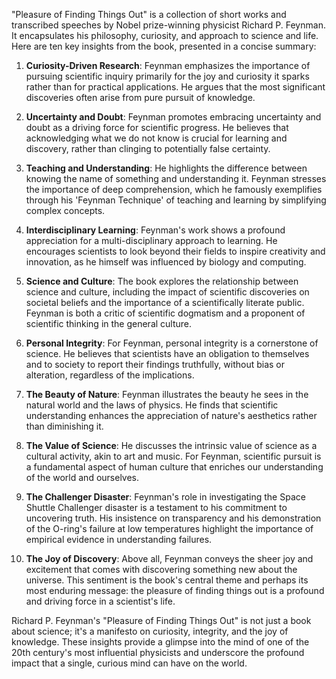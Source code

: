 "Pleasure of Finding Things Out" is a collection of short works and transcribed speeches by Nobel prize-winning physicist Richard P. Feynman. It encapsulates his philosophy, curiosity, and approach to science and life. Here are ten key insights from the book, presented in a concise summary:

1. **Curiosity-Driven Research**: Feynman emphasizes the importance of pursuing scientific inquiry primarily for the joy and curiosity it sparks rather than for practical applications. He argues that the most significant discoveries often arise from pure pursuit of knowledge.

2. **Uncertainty and Doubt**: Feynman promotes embracing uncertainty and doubt as a driving force for scientific progress. He believes that acknowledging what we do not know is crucial for learning and discovery, rather than clinging to potentially false certainty.

3. **Teaching and Understanding**: He highlights the difference between knowing the name of something and understanding it. Feynman stresses the importance of deep comprehension, which he famously exemplifies through his 'Feynman Technique' of teaching and learning by simplifying complex concepts.

4. **Interdisciplinary Learning**: Feynman's work shows a profound appreciation for a multi-disciplinary approach to learning. He encourages scientists to look beyond their fields to inspire creativity and innovation, as he himself was influenced by biology and computing.

5. **Science and Culture**: The book explores the relationship between science and culture, including the impact of scientific discoveries on societal beliefs and the importance of a scientifically literate public. Feynman is both a critic of scientific dogmatism and a proponent of scientific thinking in the general culture.

6. **Personal Integrity**: For Feynman, personal integrity is a cornerstone of science. He believes that scientists have an obligation to themselves and to society to report their findings truthfully, without bias or alteration, regardless of the implications.

7. **The Beauty of Nature**: Feynman illustrates the beauty he sees in the natural world and the laws of physics. He finds that scientific understanding enhances the appreciation of nature's aesthetics rather than diminishing it.

8. **The Value of Science**: He discusses the intrinsic value of science as a cultural activity, akin to art and music. For Feynman, scientific pursuit is a fundamental aspect of human culture that enriches our understanding of the world and ourselves.

9. **The Challenger Disaster**: Feynman's role in investigating the Space Shuttle Challenger disaster is a testament to his commitment to uncovering truth. His insistence on transparency and his demonstration of the O-ring's failure at low temperatures highlight the importance of empirical evidence in understanding failures.

10. **The Joy of Discovery**: Above all, Feynman conveys the sheer joy and excitement that comes with discovering something new about the universe. This sentiment is the book's central theme and perhaps its most enduring message: the pleasure of finding things out is a profound and driving force in a scientist's life.

Richard P. Feynman's "Pleasure of Finding Things Out" is not just a book about science; it's a manifesto on curiosity, integrity, and the joy of knowledge. These insights provide a glimpse into the mind of one of the 20th century's most influential physicists and underscore the profound impact that a single, curious mind can have on the world.